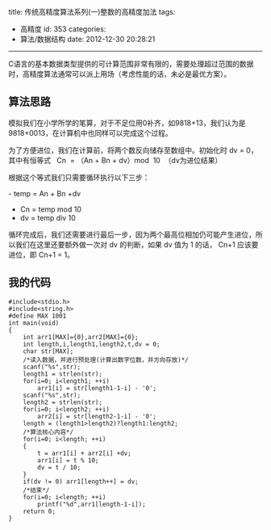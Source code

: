 title: 传统高精度算法系列(一)整数的高精度加法
tags:
  - 高精度
id: 353
categories:
  - 算法/数据结构
date: 2012-12-30 20:28:21
---

C语言的基本数据类型提供的可计算范围非常有限的，需要处理超过范围的数据时，高精度算法通常可以派上用场（考虑性能的话，未必是最优方案）。

## 算法思路

模拟我们在小学所学的笔算，对于不足位用0补齐，如9818+13，我们认为是9818+0013，在计算机中也同样可以完成这个过程。

<!--more-->

为了方便进位，我们在计算前，将两个数反向储存至数组中。初始化时 dv = 0，其中有恒等式   Cn  = （An + Bn + dv）mod  10  （dv为进位结果）

根据这个等式我们只需要循环执行以下三步：

- temp = An + Bn +dv
- Cn = temp mod 10
- dv = temp div 10

循环完成后，我们还需要进行最后一步，因为两个最高位相加仍可能产生进位，所以我们在这里还要额外做一次对 dv 的判断，如果 dv 值为 1 的话， Cn+1 应该要进位，即 Cn+1 = 1。

## 我的代码

    #include<stdio.h>
    #include<string.h>
    #define MAX 1001
    int main(void)
    {
        int arr1[MAX]={0},arr2[MAX]={0};
        int length,i,length1,length2,t,dv = 0;
        char str[MAX];
        /*读入数据，并进行预处理(计算出数字位数，并方向存放)*/
        scanf("%s",str);
        length1 = strlen(str);
        for(i=0; i<length1; ++i)
            arr1[i] = str[length1-1-i] - '0';
        scanf("%s",str);
        length2 = strlen(str);
        for(i=0; i<length2; ++i)
            arr2[i] = str[length2-1-i] - '0';
        length = (length1>length2)?length1:length2;
        /*算法核心内容*/
        for(i=0; i<length; ++i)
        {
            t = arr1[i] + arr2[i] +dv;
            arr1[i] = t % 10;
            dv = t / 10;
        }
        if(dv != 0) arr1[length++] = dv;
        /*结束*/
        for(i=0; i<length; ++i)
            printf("%d",arr1[length-1-i]);
        return 0;
    }
